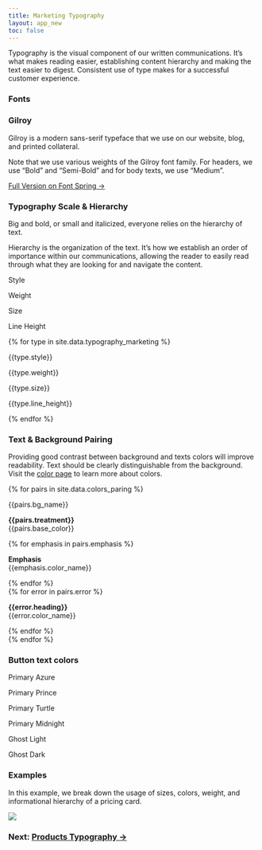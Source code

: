 ```yaml
---
title: Marketing Typography 
layout: app_new
toc: false
---
```


<div class="container-fluid p-0">

<p class="m-bottom-4">Typography is the visual component
of our written communications. It’s what makes reading easier, establishing content hierarchy and making the text easier to digest. Consistent use of type makes for a successful customer experience.</p>

<h3 class="m-bottom-2 t-bold">Fonts</h3>


 </div>
  <div class="bg-c-g100  p-4 m-bottom-4 rounded-container">
  <h3 class="m-bottom-2 t-bold">Gilroy</h3>
  <p>Gilroy is a modern sans-serif typeface that we use on our website, blog, and printed collateral.</p><p> 
Note that we use various weights of the Gilroy font family. For headers, we use “Bold” and “Semi-Bold” and for body texts, we use “Medium”.
</p>
         <p class="rounded-pill col-12 col-md-4 p-2 bg-c-b300 t-center t-c-w100 "><a class="t-c-w100"  href ="https://www.fontspring.com/fonts/radomir-tinkov/gilroy">Full Version on Font Spring →  </a></p>
         
 </div>

 <h3 class="t-bold m-bottom-2">Typography Scale & Hierarchy</h3>
 <p>Big and bold, or small and italicized, everyone relies on the hierarchy of text.

Hierarchy is the organization of the text. It’s how we establish an order of importance within our communications, allowing the reader to easily read through what they are looking for and navigate the content.
</p>


 <div class = " bg-c-b300 t-c-w100 p-4  p-top-2 p-bottom-2 m-bottom-2  rounded-top">
 <div class="row flex flex-align-center">
  <p class="col-5 col-md-3 t-2__m t-bold">Style</p>
<p class="col-3 col-md-3 t-2__m t-bold">Weight</p>
  <p class="col-2 col-md-3 t-2__m t-bold">Size</p>
<p class="col-2 col-md-3 t-2__m t-bold">Line Height</p>
</div>
  </div>

{% for type in site.data.typography_marketing %}
 <div class = "bg-c-g100 p-4 m-bottom-2">
 <div class="row flex flex-align-center">
  <p class="col-5 col-md-3 {{type.font_size}} {{type.font_weight}} ">{{type.style}}</p>
<p class="col-3 col-md-3">{{type.weight}}</p>
  <p class="col-2 col-md-3">{{type.size}}</p>
<p class="col-2 col-md-3">{{type.line_height}}</p>
</div>
  </div>
{% endfor %}

 <h3 class="t-medium m-bottom-2 m-top-4">Text & Background Pairing</h3>
 <p>Providing good contrast between background and texts colors will improve readability. Text should be clearly distinguishable from the background. Visit the <a href="{{site.baseurl}}/colors/">color page</a> to learn more about colors.
</p>

<div class="m-bottom-4">
{% for pairs in site.data.colors_paring %}
<div class="row">
<p class="col-12 col-md-3 flex flex-align-center t-1 t-2__m m-top-2">{{pairs.bg_name}}</p>


<span class="col-4 col-md-3 border border-c-b50  border-size-1 flex flex-align-center t-1 t-2__m {{pairs.bg_color}} {{pairs.font_color}}">
<p>
<b class="t-medium">{{pairs.treatment}}</b><br/>
{{pairs.base_color}}</p>
</span>
<span class="col-4 col-md-3 border border-c-b50  border-size-1 flex flex-align-center t-1 t-2__m p-top-2 b-bottom-2 {{pairs.bg_color}}">
<div>
{% for emphasis in pairs.emphasis %}
<div class="{{emphasis.font_color}} ">
<p>
<b class="t-medium">Emphasis</b><br/>
{{emphasis.color_name}}</p>
</div>
{% endfor %}
</div>
</span>
<span class="col-4 col-md-3 t-c-r300 border border-c-b50 border-size-1 flex flex-align-center t-1 t-2__m {{pairs.bg_color}}">
{% for error in pairs.error %}
<p class="{{error.font_color}}">
<b class="t-medium">{{error.heading}}</b><br/>
{{error.color_name}}</p>
{% endfor %}

</span>

</div>
{% endfor %}
</div>



 <h3 class="t-bold m-bottom-4">Button text colors</h3>
<div class="p-2">
<div class="row flex flex-justify-center">
    <div class="p-2">
   <p class="rounded-pill  p-2 p-left-4 p-right-4 bg-c-b300 t-center t-3 t-bold t-c-w100">Primary Azure </p>
   </div>
       <div class="p-2">
   <p class="rounded-pill  p-2 p-left-4 p-right-4 bg-c-p300 t-center t-3 t-bold t-c-w100">Primary Prince</p>
   </div>
       <div class="p-2">
   <p class="rounded-pill  p-2 p-left-4 p-right-4 bg-c-t300 t-center t-3 t-bold t-c-w100">Primary Turtle </p>
   </div>
</div>

<div class="row flex flex-justify-center ">
    <div class="p-2  ">
   <p class="rounded-pill m-bottom-0  p-2 p-left-4 p-right-4 bg-c-b700 t-center  t-3 t-bold t-c-w100">Primary Midnight </p>
   </div>
       <div class="p-2">
   <p class="rounded-pill m-bottom-0  p-2 p-left-4 p-right-4 border border-3 t-3 t-bold ">Ghost Light </p>
   </div>
       <div class="p-2 bg-black rounded-container">
   <p class="rounded-pill m-bottom-0  p-2 p-left-4 p-right-4 t-center border border-3 t-3 t-bold t-c-w100">Ghost Dark </p>
   </div>
</div>
</div>


<h3 class="t-bold">Examples</h3>
<p>In this example, we break down the usage of sizes, colors, weight, and informational hierarchy of a pricing card.</p>
<div class = "flex flex-justify-center">
<img  src="{{site.baseurl}}/assets/images/typography_new/example.svg">
</div>

<h3 class ="t-bold t-right m-0">  Next: <a href="{{site.baseurl}}/typography/product">Products Typography →</a></h3> 

